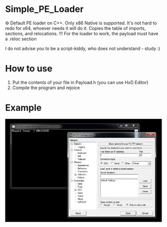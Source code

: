 # Simple_PE_Loader
⚙️ Default PE loader on C++. Only x86 Native is supported. It's not hard to redo for x64, whoever needs it will do it. Copies the table of imports, sections, and relocations. !!! For the loader to work, the payload must have a .reloc section

I do not advise you to be a script-kiddy, who does not understand - study :)

# How to use

1. Put the contents of your file in Payload.h (you can use HxD Editor)
2. Compile the program and rejoice

# Example
![Example](https://github.com/reverserb/Simple_PE_Loader/blob/main/Screenshot.png?raw=true "Example")
